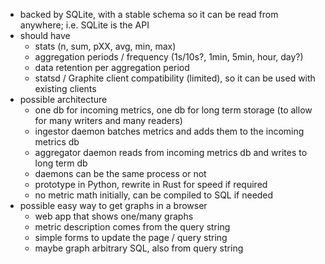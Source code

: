 * backed by SQLite, with a stable schema so it can be read from anywhere; i.e. SQLite is the API 
* should have
  * stats (n, sum, pXX, avg, min, max)
  * aggregation periods / frequency (1s/10s?, 1min, 5min, hour, day?)
  * data retention per aggregation period
  * statsd / Graphite client compatibility (limited), so it can be used with existing clients
* possible architecture
  * one db for incoming metrics, one db for long term storage (to allow for many writers and many readers)
  * ingestor daemon batches metrics and adds them to the incoming metrics db
  * aggregator daemon reads from incoming metrics db and writes to long term db
  * daemons can be the same process or not
  * prototype in Python, rewrite in Rust for speed if required
  * no metric math initially, can be compiled to SQL if needed
* possible easy way to get graphs in a browser
  * web app that shows one/many graphs
  * metric description comes from the query string
  * simple forms to update the page / query string
  * maybe graph arbitrary SQL, also from query string
